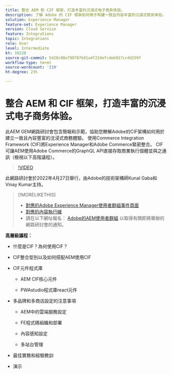 ```yaml
---
title: 整合 AEM 和 CIF 框架，打造丰富的沉浸式电子商务体验。
description: 了解 Adobe 的 CIF 框架如何用于构建一致且内容丰富的沉浸式商务体验。
solution: Experience Manager
feature-set: Experience Manager
version: Cloud Service
feature: Integrations
topic: Integrations
role: User
level: Intermediate
kt: 10220
source-git-commit: 5d20c88e799787b91a4f224efcdeb917ccdd259f
workflow-type: tm+mt
source-wordcount: '219'
ht-degree: 23%

---
```


# 整合 AEM 和 CIF 框架，打造丰富的沉浸式电子商务体验。

此AEM GEM網路研討會包含簡報和示範，協助您瞭解Adobe的CIF架構如何用於建立一致且內容豐富的沈浸式商務體驗。 使用Commerce Integration Framework (CIF)將Experience Manager和Adobe Commerce緊密整合。 CIF可讓AEM使用Adobe Commerce的GraphQL API直接存取商業執行個體並與之通訊（檢視以下高階議程）。

>[!VIDEO](https://video.tv.adobe.com/v/342565/?quality=12&learn=on)

此網路研討會於2022年4月27日舉行，由Adobe的技術架構師Kunal Gaba和Vinay Kumar主持。

>[!MORELIKETHIS]
>
>* [對應的Adobe Experience Manager使用者群組事件頁面](https://adobe.ly/3O0uXl5/)
>* [對應的內容執行緒](https://adobe.ly/3jorz5r)
>* 請在以下網址報名： [Adobe的AEM使用者群組](https://aem-augs.adobe.com/) 以取得有關即將舉辦的網路研討會的通知。


**高層級議程：**

* 什麼是CIF？為何使用CIF？

* CIF整合型別以及如何搭配AEM使用CIF

* CIF元件程式庫

   * AEM CIF核心元件

   * PWAstudio程式庫react元件

* 多品牌和多商店設定的注意事項

   * AEM中的雲端服務設定

   * FE程式碼組織和部署

   * 內容感知設定

   * 多站台管理

* 最佳實務和經驗教訓

* 演示
